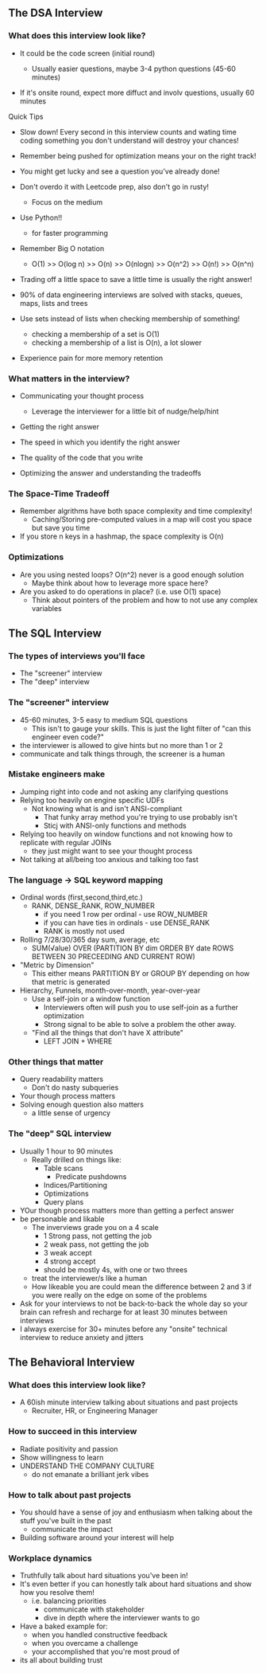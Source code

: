 ## The DSA Interview

### What does this interview look like?
- It could be the code screen (initial round)
    - Usually easier questions, maybe 3-4 python questions (45-60 minutes)

- If it's onsite round, expect more diffuct and involv questions, usually 60 minutes

Quick Tips 
- Slow down! Every second in this interview counts and wating time coding something you don't understand will destroy your chances!

- Remember being pushed for optimization means your on the right track!

- You might get lucky and see a question you've already done!

- Don't overdo it with Leetcode prep, also don't go in rusty!
    - Focus on the medium

- Use Python!!
    - for faster programming
- Remember Big O notation
    - O(1) >> O(log n) >> O(n) >> O(nlogn) >> O(n^2) >> O(n!) >> O(n^n)
- Trading off a little space to save a little time is usually the right answer!
- 90% of data engineering interviews are solved with stacks, queues, maps, lists and trees
- Use sets instead of lists when checking membership of something!
    - checking a membership of a set is O(1)
    - checking a membership of a list is O(n), a lot slower
- Experience pain for more memory retention

### What matters in the interview?
- Communicating your thought process
    - Leverage the interviewer for a little bit of nudge/help/hint

- Getting the right answer
- The speed in which you identify the right answer
- The quality of the code that you write
- Optimizing the answer and understanding the tradeoffs


### The Space-Time Tradeoff

- Remember  algrithms have both space complexity and time complexity!
    - Caching/Storing pre-computed values in a map will cost you space but save you time
- If you store n keys in a hashmap, the space complexity is O(n)

### Optimizations
- Are you using nested loops? O(n^2) never is a good enough solution
    - Maybe think about how to leverage more space here?
- Are you asked to do operations in place? (i.e. use O(1) space)
    - Think about pointers of the problem and how to not use any complex variables


## The SQL Interview
### The types of interviews you'll face

- The "screener" interview
- The "deep" interview

### The "screener" interview

- 45-60 minutes, 3-5 easy to medium SQL questions
    - This isn't to gauge your skills. This is just the light filter of "can this engineer even code?"
- the interviewer is allowed to give hints but no more than 1 or 2
- communicate and talk things through, the screener is a human

### Mistake engineers make
- Jumping right into code and not asking any clarifying questions
- Relying too heavily on engine specific UDFs
    - Not knowing what is and isn't ANSI-compliant
        - That funky array method you're trying to use probably isn't
        - Sticj with ANSI-only functions and methods
- Relying too heavily on window functions and not knowing how to replicate with regular JOINs
    - they just might want to see your thought process
- Not talking at all/being too anxious and talking too fast


### The language -> SQL keyword mapping
- Ordinal words (first,second,third,etc.)
    - RANK, DENSE_RANK, ROW_NUMBER
        - if you need 1 row per ordinal - use ROW_NUMBER
        - if you can have ties in ordinals - use DENSE_RANK
        - RANK is mostly not used
- Rolling 7/28/30/365 day sum, average, etc
    - SUM(√alue) OVER (PARTITION BY dim ORDER BY date ROWS BETWEEN 30 PRECEEDING AND CURRENT ROW)
- "Metric by Dimension"
    - This either means PARTITION BY or GROUP BY depending on how that metric is generated
- Hierarchy, Funnels, month-over-month, year-over-year
    - Use a self-join or a window function
        - Interviewers often will push you to use self-join as a further optimization
        - Strong signal to be able to solve a problem the other away.
    - "Find all the things that don't have X attribute"
        - LEFT JOIN + WHERE

### Other things that matter
- Query readability matters
    - Don't do nasty subqueries
- Your though process matters
- Solving enough question also matters
    - a little sense of urgency

### The "deep" SQL interview
- Usually 1 hour to 90 minutes
    - Really drilled on things like:
        - Table scans
            - Predicate pushdowns
        - Indices/Partitioning
        - Optimizations
        - Query plans
- YOur though  process matters more than getting a perfect answer
- be personable and likable
    - The inverviews grade you on a 4 scale
        - 1 Strong pass, not getting the job
        - 2 weak pass, not getting the job
        - 3 weak accept
        - 4 strong accept
        - should be mostly 4s, with one or two threes
    - treat the interviewer/s like a human
    - How likeable you are could mean the difference between 2 and 3 if you were really on the edge on some of the problems
- Ask for your interviews to not be back-to-back the whole day so your brain can refresh and recharge for at least 30 minutes between interviews
- I always exercise for 30+ minutes before any "onsite" technical interview to reduce anxiety and jitters

## The Behavioral Interview

### What does this interview look like?
- A 60ish minute interview talking about situations and past projects
    - Recruiter, HR, or Engineering Manager

### How to succeed in this interview
- Radiate positivity and passion
- Show willingness to learn
- UNDERSTAND THE COMPANY CULTURE
    - do not emanate a brilliant jerk vibes

### How to talk about past projects
- You should have a sense of joy and enthusiasm when talking about the stuff you've built in the past
    -   communicate the impact
- Building software around your interest will help

### Workplace dynamics
- Truthfully talk about hard situations you've been in!
- It's even better if you can honestly talk about hard situations and show how you resolve them!
    - i.e. balancing priorities
        - communicate with stakeholder
        - dive in depth where the interviewer wants to go
- Have a baked example for:
    - when you handled constructive feedback
    - when you overcame a challenge
    - your accomplished that you're most proud of
- its all about building trust

